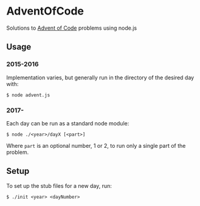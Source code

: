 # AdventOfCode
Solutions to [Advent of Code](http://adventofcode.com/) problems using node.js

## Usage

### 2015-2016
Implementation varies, but generally run in the directory of the desired day with:  

```
$ node advent.js
```

### 2017-
Each day can be run as a standard node module:

```
$ node ./<year>/dayX [<part>]
```

Where `part` is an optional number, 1 or 2, to run only a single part of the problem.

## Setup
To set up the stub files for a new day, run:

```
$ ./init <year> <dayNumber>
```
